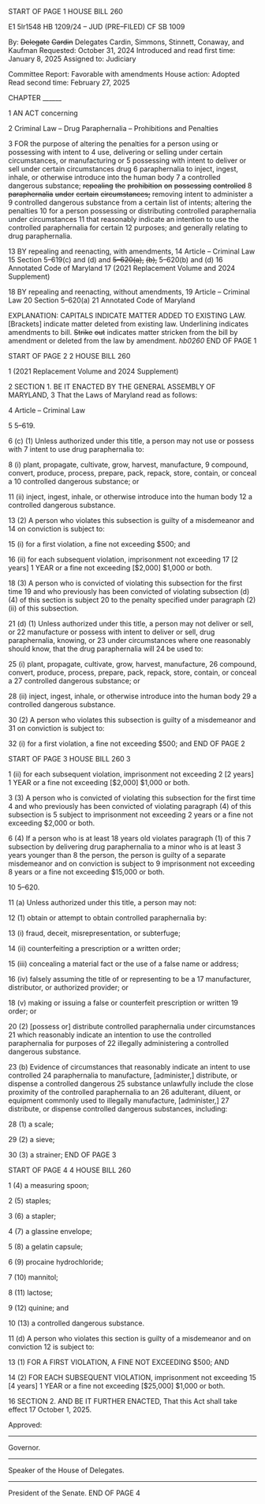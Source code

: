 START OF PAGE 1
HOUSE BILL 260

E1 5lr1548
HB 1209/24 – JUD (PRE–FILED) CF SB 1009

By: ~~Delegate~~ ~~Cardin~~ Delegates Cardin, Simmons, Stinnett, Conaway, and
Kaufman
Requested: October 31, 2024
Introduced and read first time: January 8, 2025
Assigned to: Judiciary

Committee Report: Favorable with amendments
House action: Adopted
Read second time: February 27, 2025

CHAPTER ______

1 AN ACT concerning

2 Criminal Law – Drug Paraphernalia – Prohibitions and Penalties

3 FOR the purpose of altering the penalties for a person using or possessing with intent to
4 use, delivering or selling under certain circumstances, or manufacturing or
5 possessing with intent to deliver or sell under certain circumstances drug
6 paraphernalia to inject, ingest, inhale, or otherwise introduce into the human body
7 a controlled dangerous substance; ~~repealing~~ ~~the~~ ~~prohibition~~ ~~on~~ ~~possessing~~ ~~controlled~~
8 ~~paraphernalia~~ ~~under~~ ~~certain~~ ~~circumstances;~~ removing intent to administer a
9 controlled dangerous substance from a certain list of intents; altering the penalties
10 for a person possessing or distributing controlled paraphernalia under circumstances
11 that reasonably indicate an intention to use the controlled paraphernalia for certain
12 purposes; and generally relating to drug paraphernalia.

13 BY repealing and reenacting, with amendments,
14 Article – Criminal Law
15 Section 5–619(c) and (d) and ~~5–620(a),~~ ~~(b),~~ 5–620(b) and (d)
16 Annotated Code of Maryland
17 (2021 Replacement Volume and 2024 Supplement)

18 BY repealing and reenacting, without amendments,
19 Article – Criminal Law
20 Section 5–620(a)
21 Annotated Code of Maryland

EXPLANATION: CAPITALS INDICATE MATTER ADDED TO EXISTING LAW.
[Brackets] indicate matter deleted from existing law.
Underlining indicates amendments to bill.
~~Strike~~ ~~out~~ indicates matter stricken from the bill by amendment or deleted from the law by
amendment. *hb0260*
END OF PAGE 1

START OF PAGE 2
2 HOUSE BILL 260

1 (2021 Replacement Volume and 2024 Supplement)

2 SECTION 1. BE IT ENACTED BY THE GENERAL ASSEMBLY OF MARYLAND,
3 That the Laws of Maryland read as follows:

4 Article – Criminal Law

5 5–619.

6 (c) (1) Unless authorized under this title, a person may not use or possess with
7 intent to use drug paraphernalia to:

8 (i) plant, propagate, cultivate, grow, harvest, manufacture,
9 compound, convert, produce, process, prepare, pack, repack, store, contain, or conceal a
10 controlled dangerous substance; or

11 (ii) inject, ingest, inhale, or otherwise introduce into the human body
12 a controlled dangerous substance.

13 (2) A person who violates this subsection is guilty of a misdemeanor and
14 on conviction is subject to:

15 (i) for a first violation, a fine not exceeding $500; and

16 (ii) for each subsequent violation, imprisonment not exceeding
17 [2 years] 1 YEAR or a fine not exceeding [$2,000] $1,000 or both.

18 (3) A person who is convicted of violating this subsection for the first time
19 and who previously has been convicted of violating subsection (d)(4) of this section is subject
20 to the penalty specified under paragraph (2)(ii) of this subsection.

21 (d) (1) Unless authorized under this title, a person may not deliver or sell, or
22 manufacture or possess with intent to deliver or sell, drug paraphernalia, knowing, or
23 under circumstances where one reasonably should know, that the drug paraphernalia will
24 be used to:

25 (i) plant, propagate, cultivate, grow, harvest, manufacture,
26 compound, convert, produce, process, prepare, pack, repack, store, contain, or conceal a
27 controlled dangerous substance; or

28 (ii) inject, ingest, inhale, or otherwise introduce into the human body
29 a controlled dangerous substance.

30 (2) A person who violates this subsection is guilty of a misdemeanor and
31 on conviction is subject to:

32 (i) for a first violation, a fine not exceeding $500; and
END OF PAGE 2

START OF PAGE 3
HOUSE BILL 260 3

1 (ii) for each subsequent violation, imprisonment not exceeding
2 [2 years] 1 YEAR or a fine not exceeding [$2,000] $1,000 or both.

3 (3) A person who is convicted of violating this subsection for the first time
4 and who previously has been convicted of violating paragraph (4) of this subsection is
5 subject to imprisonment not exceeding 2 years or a fine not exceeding $2,000 or both.

6 (4) If a person who is at least 18 years old violates paragraph (1) of this
7 subsection by delivering drug paraphernalia to a minor who is at least 3 years younger than
8 the person, the person is guilty of a separate misdemeanor and on conviction is subject to
9 imprisonment not exceeding 8 years or a fine not exceeding $15,000 or both.

10 5–620.

11 (a) Unless authorized under this title, a person may not:

12 (1) obtain or attempt to obtain controlled paraphernalia by:

13 (i) fraud, deceit, misrepresentation, or subterfuge;

14 (ii) counterfeiting a prescription or a written order;

15 (iii) concealing a material fact or the use of a false name or address;

16 (iv) falsely assuming the title of or representing to be a
17 manufacturer, distributor, or authorized provider; or

18 (v) making or issuing a false or counterfeit prescription or written
19 order; or

20 (2) [possess or] distribute controlled paraphernalia under circumstances
21 which reasonably indicate an intention to use the controlled paraphernalia for purposes of
22 illegally administering a controlled dangerous substance.

23 (b) Evidence of circumstances that reasonably indicate an intent to use controlled
24 paraphernalia to manufacture, [administer,] distribute, or dispense a controlled dangerous
25 substance unlawfully include the close proximity of the controlled paraphernalia to an
26 adulterant, diluent, or equipment commonly used to illegally manufacture, [administer,]
27 distribute, or dispense controlled dangerous substances, including:

28 (1) a scale;

29 (2) a sieve;

30 (3) a strainer;
END OF PAGE 3

START OF PAGE 4
4 HOUSE BILL 260

1 (4) a measuring spoon;

2 (5) staples;

3 (6) a stapler;

4 (7) a glassine envelope;

5 (8) a gelatin capsule;

6 (9) procaine hydrochloride;

7 (10) mannitol;

8 (11) lactose;

9 (12) quinine; and

10 (13) a controlled dangerous substance.

11 (d) A person who violates this section is guilty of a misdemeanor and on conviction
12 is subject to:

13 (1) FOR A FIRST VIOLATION, A FINE NOT EXCEEDING $500; AND

14 (2) FOR EACH SUBSEQUENT VIOLATION, imprisonment not exceeding
15 [4 years] 1 YEAR or a fine not exceeding [$25,000] $1,000 or both.

16 SECTION 2. AND BE IT FURTHER ENACTED, That this Act shall take effect
17 October 1, 2025.

Approved:

________________________________________________________________________________
Governor.

________________________________________________________________________________
Speaker of the House of Delegates.

________________________________________________________________________________
President of the Senate.
END OF PAGE 4